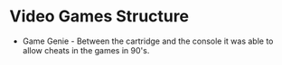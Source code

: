 # Video Games Structure

- Game Genie - Between the cartridge and the console it was able to allow cheats in the games in 90's.
